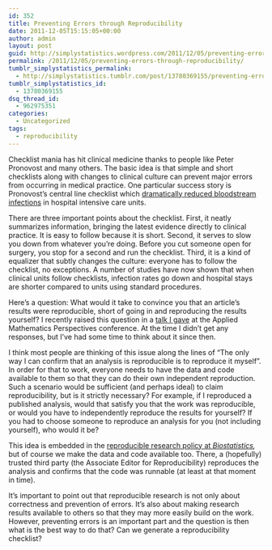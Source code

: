 ```yaml
---
id: 352
title: Preventing Errors through Reproducibility
date: 2011-12-05T15:15:05+00:00
author: admin
layout: post
guid: http://simplystatistics.wordpress.com/2011/12/05/preventing-errors-through-reproducibility
permalink: /2011/12/05/preventing-errors-through-reproducibility/
tumblr_simplystatistics_permalink:
  - http://simplystatistics.tumblr.com/post/13780369155/preventing-errors-through-reproducibility
tumblr_simplystatistics_id:
  - 13780369155
dsq_thread_id:
  - 962975351
categories:
  - Uncategorized
tags:
  - reproducibility
---
```

Checklist mania has hit clinical medicine thanks to people like Peter Pronovost and many others. The basic idea is that simple and short checklists along with changes to clinical culture can prevent major errors from occurring in medical practice. One particular success story is Pronovost&#8217;s central line checklist which <a href="http://www.ncbi.nlm.nih.gov/pubmed/15483409" target="_blank">dramatically reduced bloodstream infections</a> in hospital intensive care units.  

There are three important points about the checklist. First, it neatly summarizes information, bringing the latest evidence directly to clinical practice. It is easy to follow because it is short. Second, it serves to slow you down from whatever you&#8217;re doing. Before you cut someone open for surgery, you stop for a second and run the checklist. Third, it is a kind of equalizer that subtly changes the culture: everyone has to follow the checklist, no exceptions. A number of studies have now shown that when clinical units follow checklists, infection rates go down and hospital stays are shorter compared to units using standard procedures. 

Here&#8217;s a question: What would it take to convince you that an article&#8217;s results were reproducible, short of going in and reproducing the results yourself? I recently raised this question in a <a href="http://simplystatistics.tumblr.com/post/12243614318/i-gave-a-talk-on-reproducible-research-back-in" target="_blank">talk I gave</a> at the Applied Mathematics Perspectives conference. At the time I didn&#8217;t get any responses, but I&#8217;ve had some time to think about it since then.

I think most people are thinking of this issue along the lines of &#8220;The only way I can confirm that an analysis is reproducible is to reproduce it myself&#8221;. In order for that to work, everyone needs to have the data and code available to them so that they can do their own independent reproduction. Such a scenario would be sufficient (and perhaps ideal) to claim reproducibility, but is it strictly necessary? For example, if I reproduced a published analysis, would that satisfy you that the work was reproducible, or would you have to independently reproduce the results for yourself? If you had to choose someone to reproduce an analysis for you (not including yourself), who would it be?

This idea is embedded in the <a href="http://www.ncbi.nlm.nih.gov/pubmed/19535325" target="_blank">reproducible research policy at </a>_<a href="http://www.ncbi.nlm.nih.gov/pubmed/19535325" target="_blank">Biostatistics</a>,_ but of course we make the data and code available too. There, a (hopefully) trusted third party (the Associate Editor for Reproducibility) reproduces the analysis and confirms that the code was runnable (at least at that moment in time). 

It&#8217;s important to point out that reproducible research is not only about correctness and prevention of errors. It&#8217;s also about making research results available to others so that they may more easily build on the work. However, preventing errors is an important part and the question is then what is the best way to do that? Can we generate a reproducibility checklist?